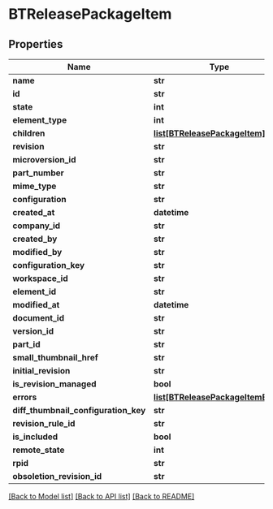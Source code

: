 # BTReleasePackageItem

## Properties
Name | Type | Description | Notes
------------ | ------------- | ------------- | -------------
**name** | **str** |  | [optional] 
**id** | **str** |  | [optional] 
**state** | **int** |  | [optional] 
**element_type** | **int** |  | [optional] 
**children** | [**list[BTReleasePackageItem]**](BTReleasePackageItem.md) |  | [optional] 
**revision** | **str** |  | [optional] 
**microversion_id** | **str** |  | [optional] 
**part_number** | **str** |  | [optional] 
**mime_type** | **str** |  | [optional] 
**configuration** | **str** |  | [optional] 
**created_at** | **datetime** |  | [optional] 
**company_id** | **str** |  | [optional] 
**created_by** | **str** |  | [optional] 
**modified_by** | **str** |  | [optional] 
**configuration_key** | **str** |  | [optional] 
**workspace_id** | **str** |  | [optional] 
**element_id** | **str** |  | [optional] 
**modified_at** | **datetime** |  | [optional] 
**document_id** | **str** |  | [optional] 
**version_id** | **str** |  | [optional] 
**part_id** | **str** |  | [optional] 
**small_thumbnail_href** | **str** |  | [optional] 
**initial_revision** | **str** |  | [optional] 
**is_revision_managed** | **bool** |  | [optional] 
**errors** | [**list[BTReleasePackageItemError]**](BTReleasePackageItemError.md) |  | [optional] 
**diff_thumbnail_configuration_key** | **str** |  | [optional] 
**revision_rule_id** | **str** |  | [optional] 
**is_included** | **bool** |  | [optional] 
**remote_state** | **int** |  | [optional] 
**rpid** | **str** |  | [optional] 
**obsoletion_revision_id** | **str** |  | [optional] 

[[Back to Model list]](../README.md#documentation-for-models) [[Back to API list]](../README.md#documentation-for-api-endpoints) [[Back to README]](../README.md)


